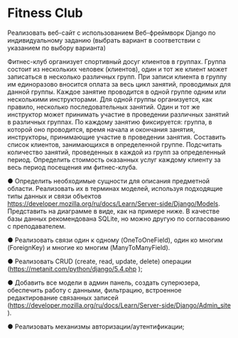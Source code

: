 # Fitness Club

Реализовать веб-сайт с использованием Веб-фреймворк Django по индивидуальному заданию (выбрать вариант в соответствии с указанием по выбору варианта)

Фитнес-клуб организует спортивный досуг клиентов в группах. Группа состоит из нескольких человек (клиентов), один и тот же клиент может записаться в несколько различных групп. При записи клиента в группу им единоразово вносится оплата за весь цикл занятий, проводимых для данной группы. Каждое занятие проводится в одной группе одним или несколькими инструкторами. Для одной группы организуется, как правило, несколько последовательных занятий. Один и тот же инструктор может принимать участие в проведении различных занятий в различных группах. По каждому занятию фиксируется: группа, в которой оно проводится, время начала и окончания занятия, инструкторы, принимающие участие в проведении занятия.
Составить список клиентов, занимающихся в определенной группе. Подсчитать количество занятий, проведенных в каждой из групп за определенный период. Определить стоимость оказанных услуг каждому клиенту за весь период посещения им фитнес-клуба.

● Определить необходимые сущности для описания предметной области. Реализовать их в терминах моделей, используя подходящие типы данных и связи объектов https://developer.mozilla.org/ru/docs/Learn/Server-side/Django/Models. Представить на диаграмме в виде, как на примере ниже. В качестве базы данных рекомендована SQLite, но можно другую по согласованию с преподавателем.

● Реализовать связи один к одному (OneToOneField), один ко многим (ForeignKey) и многие ко многим (ManyToManyField).

● Реализовать CRUD (create, read, update, delete) операции (https://metanit.com/python/django/5.4.php );

● Добавить все модели в админ панель, создать суперюзера, обеспечить работу с данными, фильтрацию, встроенное редактирование связанных записей (https://developer.mozilla.org/ru/docs/Learn/Server-side/Django/Admin_site ).

● Реализовать механизмы авторизации/аутентификации;
